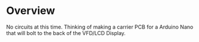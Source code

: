 # Overview

No circuits at this time. Thinking of making a carrier PCB for a Arduino Nano that will bolt to the back of the VFD/LCD Display.
